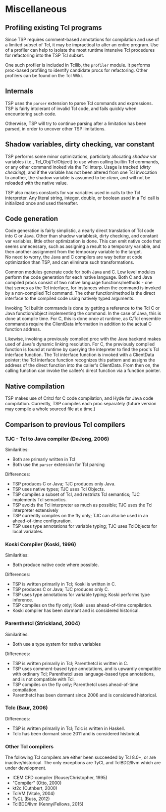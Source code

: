 # Miscellaneous

## Profiling existing Tcl programs

Since TSP requires comment-based annotations for compilation and
use of a limited subset of Tcl, it may be impractical to alter 
an entire program.  Use of a profiler can help to isolate the most
runtime intensive Tcl procedures for refactoring into the TSP 
Tcl subset.  

One such profiler is included in Tcllib, the `profiler` module.
It performs proc-based profiling to identify candidate procs for
refactoring.  Other profilers can be found on the Tcl Wiki.

## Internals

TSP uses the `parser` extension to parse Tcl commands and expressions.
TSP is fairly intolerant of invalid Tcl code, and fails quickly when
encountering such code.

Otherwise, TSP will try to continue parsing after a limitation has
been parsed, in order to uncover other TSP limitations.


## Shadow variables, dirty checking, var constant

TSP performs some minor optimizations, particlarly allocating *shadow* var
variables (i.e., Tcl_Obj/TclObject) to use when calling builtin Tcl commands, or any
other command inoked via the Tcl interp.  Usage is tracked (*dirty checking*), 
and if the variable has not been altered from one Tcl invocation to another, 
the shadow variable is assumed to be *clean*, and will not be reloaded with 
the native value.  

TSP also makes constants for var variables used in calls to the Tcl interpreter.
Any literal string, integer, double, or boolean used in a Tcl call is initialized
once and used thereafter.

## Code generation

Code generation is fairly simplistic, a nearly direct translation of
Tcl code into C or Java.  Other than shadow variablesk, dirty checking,
and constant var variables, little other optimization is done.  This can emit native
code that seems unnecessary, such as assigning a result to a temporary 
variable, and then another assignment from the temporary variable to the target.  
No need to worry, the Java and C compilers are way better at code optimization 
than TSP, and can eliminate such transformations.

Common modules generate code for both Java and C.  Low level modules
perform the code generation for each native language.  Both C and Java
compiled procs consist of two native language functions/methods - one
that serves as the Tcl interface, for instances when the command is
invoked by a non-compiled Tcl command.  The other function/method is
the direct interface to the compiled code using natively typed 
arguments.

Invoking Tcl builtin commands is done by getting a reference to the 
Tcl C or Java function/object implementing the command.  In the case of
Java, this is done at compile time.  For C, this is done once at runtime,
as C/Tcl ensemble commands require the ClientData information in
addition to the actual C function address.

Likewise, invoking a previously compiled proc with the Java backend
makes used of Java's dynamic linking resolution.  For C, the 
previously compiled function is found at runtime by querying the
intepreter to find the proc's Tcl interface function.  The Tcl 
interface function is invoked with a ClientData pointer; the
Tcl interface function recognizes this pattern and assigns the
address of the direct function into the caller's ClientData.
From then on, the calling function can invoke the callee's 
direct function via a function pointer.


## Native compilation

TSP makes use of Critcl for C code compilation, and Hyde for Java
code compilation.  Currently, TSP compiles each proc separately (future
version may compile a whole sourced file at a time.)


## Comparison to previous Tcl compilers

### TJC - Tcl to Java compiler (DeJong, 2006)

Similarities:

  * Both are primarly written in Tcl
  * Both use the `parser` extension for Tcl parsing
  
Differences:

  * TSP produces C or Java; TJC produces only Java.
  * TSP uses native types; TJC uses Tcl Objects.
  * TSP compiles a subset of Tcl, and restricts Tcl semantics;  TJC implements Tcl semantics.
  * TSP avoids the Tcl interpreter as much as possible; TJC uses the Tcl interpreter extensively
  * TSP currently compiles on the fly only; TJC can also be used in an ahead-of-time configuration.
  * TSP uses type annotations for variable typing; TJC uses TclObjects for local variables.

### Koski Compiler (Koski, 1996)

Similarities:
  * Both produce native code where possible.

Differences:

  * TSP is written primarily in Tcl; Koski is written in C.
  * TSP produces C or Java; TJC produces only C.
  * TSP uses type annotations for variable typing; Koski performs type inference.
  * TSP compiles on the fly only; Koski uses ahead-of-time compilation.
  * Koski compiler has been dormant and is considered historical.

### Parenthetcl (Strickland, 2004)

Similarities:

  * Both use a type system for native variables

Differences:

  * TSP is written primarily in Tcl; Parenthetcl is written in C.
  * TSP uses comment-based type annotations, and is upwardly compatible with ordinary Tcl; 
    Parenthetcl uses language-based type annotations, and is not compatible with Tcl.
  * TSP compiles on the fly only; Parenthetcl uses ahead-of-time compilation.
  * Parenthetcl has been dormant since 2006 and is considered historical.


### Tclc (Baur, 2006)

Differences:

  * TSP is written primarily in Tcl; Tclc is written in Haskell.
  * Tclc has been dormant since 2011 and is considered historical.


### Other Tcl compilers

The following Tcl compilers are either been succeeded by Tcl 8.0+, or are
inactive/historical.  The only exceptions are TyCL and TclBDD/llvm which
are under development.

  * ICEM CFD compiler (Rouse/Christopher, 1995)
  * "Compiler" (Otto, 2000)
  * kt2c (Cuthbert, 2000)
  * TclVM (Vitale, 2004)
  * TyCL (Buss, 2012)
  * TclBDD/llvm (Kenny/Fellows, 2015)
